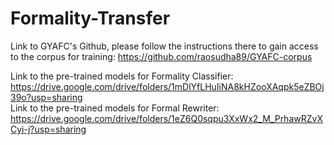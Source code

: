 # Formality-Transfer

Link to GYAFC's Github, please follow the instructions there to gain access to the corpus for training: https://github.com/raosudha89/GYAFC-corpus <br>

Link to the pre-trained models for Formality Classifier: https://drive.google.com/drive/folders/1mDlYfLHuIiNA8kHZooXAqpk5eZBOj39o?usp=sharing <br>
Link to the pre-trained models for Formal Rewriter: https://drive.google.com/drive/folders/1eZ6Q0sqpu3XxWx2_M_PrhawRZvXCyi-j?usp=sharing <br>


